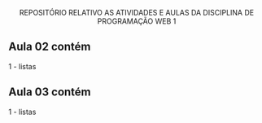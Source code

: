 <p align="center">REPOSITÓRIO RELATIVO AS ATIVIDADES E AULAS DA DISCIPLINA DE PROGRAMAÇÃO WEB 1 </p>

## Aula 02 contém
1 - listas

## Aula 03 contém
1 - listas


